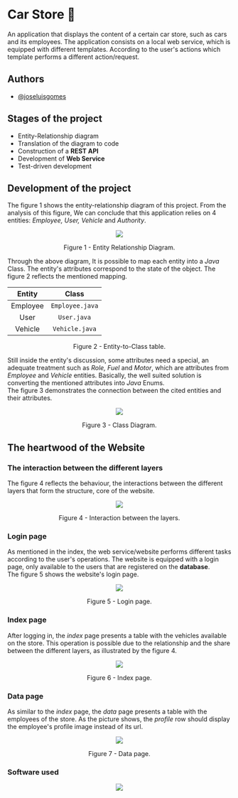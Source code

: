 # Car Store 🚗

An application that displays the content of a certain car store, such as cars and its employees. The application consists on a local web service, which is equipped with different templates. According to the user's actions which template performs a different action/request.

## Authors

- [@joseluisgomes](https://www.github.com/joseluisgomes)

## Stages of the project

- Entity-Relationship diagram
- Translation of the diagram to code
- Construction of a **REST API**
- Development of **Web Service**
- Test-driven development

## Development of the project

The figure 1 shows the entity-relationship diagram of this project. From the analysis of this figure, We can conclude that this application relies on 4 entities: _Employee, User, Vehicle_ and _Authority_.

<p align="center">
    <img src="https://user-images.githubusercontent.com/70901488/187467998-703b5d8d-23b2-4fd2-89f1-26ccbc16f65d.png">
</p>
<div align = "center">Figure 1 - Entity Relationship Diagram.</div>

Through the above diagram, It is possible to map each entity into a _Java_ Class. The entity's attributes correspond to the state of the object. The figure 2 reflects the mentioned mapping.

<div align="center">

|   Entity   |       Class       |
|:----------:|:-----------------:|
|  Employee  |  `Employee.java`  |
|    User    |    `User.java`    |
|  Vehicle   |  `Vehicle.java`   |

</div>
<div align = "center">Figure 2 - Entity-to-Class table.</div>

Still inside the entity's discussion, some attributes need a special, an adequate treatment such as _Role, Fuel_ and _Motor_, which are attributes from _Employee_ and _Vehicle_ entities. Basically, the well suited solution is converting the mentioned attributes into _Java_ Enums.
<br />
The figure 3 demonstrates the connection between the cited entities and their attributes.

<p align="center">
    <img src="https://user-images.githubusercontent.com/70901488/187542260-161fd005-1cd2-4aa4-89e0-12dbb40d7559.png">
</p>
<div align = "center">Figure 3 - Class Diagram.</div>

## The heartwood of the Website

### The interaction between the different layers

The figure 4 reflects the behaviour, the interactions between the different layers that form the structure, core of the website. 

<p align="center">
    <img src="https://user-images.githubusercontent.com/70901488/188108081-2787e21b-9342-499f-bdb7-82b345e9ecdc.png">
</p>
<div align = "center">Figure 4 - Interaction between the layers.</div>

### Login page

As mentioned in the index, the web service/website performs different tasks according to the user's operations. The website is equipped with a login page, only available to the users that are registered on the **database**.
<br />
The figure 5 shows the website's login page.

<p align="center">
    <img src="https://user-images.githubusercontent.com/70901488/187778578-66f8ba9e-08ce-4be4-a684-691d7e9b7c4d.png">
</p>
<div align = "center">Figure 5 - Login page.</div>

### Index page

After logging in, the _index_ page presents a table with the vehicles available on the store. This operation is possible due to the relationship and the share between the different layers, as illustrated by the figure 4.  

<p align="center">
    <img src="https://user-images.githubusercontent.com/70901488/187941370-634d16ad-2d15-4702-a6c9-1a876a1bff47.png">
</p>
<div align = "center">Figure 6 - Index page.</div>

### Data page

As similar to the _index_ page, the _data_ page presents a table with the employees of the store. As the picture shows, the _profile_ row should display the employee's profile image instead of its url. 

<p align="center">
    <img src="https://user-images.githubusercontent.com/70901488/187946491-af17c720-6773-461b-935b-910d20625798.png">
</p>
<div align = "center">Figure 7 - Data page.</div>

### Software used

<p align="center">
  <a href="https://skillicons.dev">
    <img src="https://skillicons.dev/icons?i=vscode,idea,spring,postgres"/>
  </a>
</p>